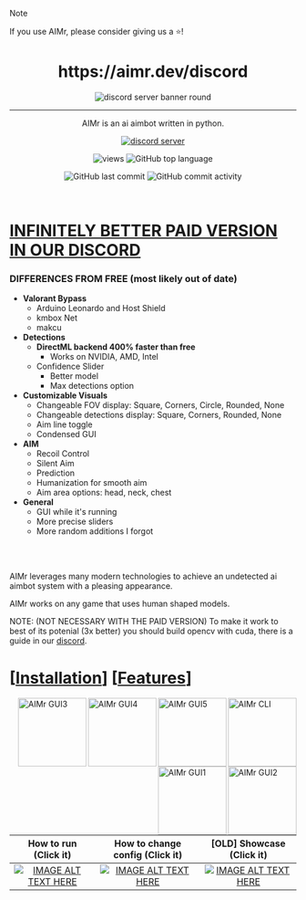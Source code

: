 
> [!NOTE]
> If you use AIMr, please consider giving us a ⭐!

<h1 align="center">https://aimr.dev/discord</h1>

<div align="center">
  
![discord server banner round](https://github.com/user-attachments/assets/0bf2db33-40c8-4cac-a170-3604c7f89e22)

---

<p align="center">AIMr is an ai aimbot written in python.</p>




  
[![discord server](https://dcbadge.limes.pink/api/server/aimr)](https://aimr.dev/discord)

![views](https://hits.seeyoufarm.com/api/count/incr/badge.svg?url=https%3A%2F%2Fgithub.com%2Fkbdevs%2Fai-aimbot&count_bg=%239279B5&title_bg=%23555555&icon=&icon_color=%23FFFFFF&title=Views&edge_flat=false) ![GitHub top language](https://img.shields.io/github/languages/top/ai-aimbot/aimr?labelColor=%235B5B5B&color=%23907FB0) 

![GitHub last commit](https://img.shields.io/github/last-commit/ai-aimbot/AIMr?labelColor=%235B5B5B&color=%23907FB0) ![GitHub commit activity](https://img.shields.io/github/commit-activity/w/ai-aimbot/AIMr?labelColor=%235B5B5B&color=%238A79AA)


  
</div>
<br>

# **[INFINITELY BETTER PAID VERSION IN OUR DISCORD](https://aimr.dev/discord)** <br>
### DIFFERENCES FROM FREE (most likely out of date)
- **Valorant Bypass**
  - Arduino Leonardo and Host Shield
  - kmbox Net
  - makcu
- **Detections**
  - **DirectML backend 400% faster than free**
    - Works on NVIDIA, AMD, Intel
  - Confidence Slider
    - Better model
    - Max detections option
- **Customizable Visuals**
  - Changeable FOV display: Square, Corners, Circle, Rounded, None
  - Changeable detections display: Square, Corners, Rounded, None
  - Aim line toggle
  - Condensed GUI
- **AIM**
  - Recoil Control
  - Silent Aim
  - Prediction
  - Humanization for smooth aim
  - Aim area options: head, neck, chest
- **General**
  - GUI while it's running
  - More precise sliders
  - More random additions I forgot



<br>
<br>


AIMr leverages many modern technologies to achieve an undetected ai aimbot system with a pleasing appearance.

AIMr works on any game that uses human shaped models.

NOTE: (NOT NECESSARY WITH THE PAID VERSION) To make it work to best of its potenial (3x better) you should build opencv with cuda, there is a guide in our [discord](https://discord.gg/AIMr).



# \[[Installation](https://github.com/ai-aimbot/AIMr/blob/main/installation.md)\] \[[Features](https://github.com/ai-aimbot/AIMr/blob/main/info.md)\]



<img src="https://i.imgur.com/it7Bdm9.png" alt="AIMr CLI" align="right" height="120px">
<img src="https://i.imgur.com/dxtjFgf.png" alt="AIMr GUI5" align="right" height="120px">
<img src="https://i.imgur.com/sUEttCN.png" alt="AIMr GUI4" align="right" height="120px">
<img src="https://i.imgur.com/CqBgZiH.png" alt="AIMr GUI3" align="right" height="120px">
<img src="https://i.imgur.com/NnGKeN9.png" alt="AIMr GUI2" align="right" height="120px">
<img src="https://i.imgur.com/UNmCZg7.png" alt="AIMr GUI1" align="right" height="120px">


How to run (Click it)  |  How to change config (Click it) | [OLD] Showcase (Click it)
:-------------------------:|:-------------------------:|:-------------------------:
[![IMAGE ALT TEXT HERE](https://img.youtube.com/vi/u6xSt99ghss/0.jpg)](https://www.youtube.com/watch?v=u6xSt99ghss)  |  [![IMAGE ALT TEXT HERE](https://img.youtube.com/vi/6cuxB7WoMjA/0.jpg)](https://www.youtube.com/watch?v=6cuxB7WoMjA)  |  [![IMAGE ALT TEXT HERE](https://img.youtube.com/vi/N2wy5XQ-37c/0.jpg)](https://www.youtube.com/watch?v=N2wy5XQ-37c)
